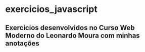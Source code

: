 # exercicios_javascript
## Exercícios desenvolvidos no Curso Web Moderno do Leonardo Moura com minhas anotações
